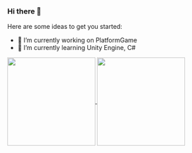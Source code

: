 ### Hi there 👋

Here are some ideas to get you started:
- 🔭 I’m currently working on PlatformGame
- 🌱 I’m currently learning Unity Engine, C#


<a href="https://github.com/edaagunes/github-readme-stats">
  <img height=200 align="center" layout=donut theme=radical src="https://github-readme-stats.vercel.app/api?username=edaagunes" />
</a>
<a href="https://github.com/edaagunes/convoychat">
  <img height=200 align="center" theme=radical src="https://github-readme-stats.vercel.app/api/top-langs?username=edaagunes&layout=compact&langs_count=8&card_width=320" />
</a>


